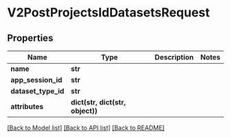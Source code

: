 # V2PostProjectsIdDatasetsRequest

## Properties
Name | Type | Description | Notes
------------ | ------------- | ------------- | -------------
**name** | **str** |  | 
**app_session_id** | **str** |  | 
**dataset_type_id** | **str** |  | 
**attributes** | **dict(str, dict(str, object))** |  | 

[[Back to Model list]](../README.md#documentation-for-models) [[Back to API list]](../README.md#documentation-for-api-endpoints) [[Back to README]](../README.md)

